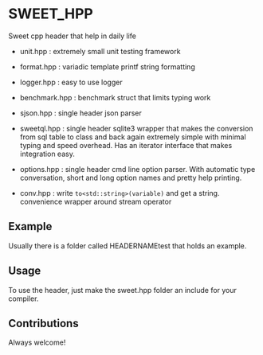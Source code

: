 SWEET_HPP
=========

Sweet cpp header that help in daily life

* unit.hpp : extremely small unit testing framework 

* format.hpp : variadic template printf string formatting 

* logger.hpp : easy to use logger

* benchmark.hpp : benchmark struct that limits typing work

* sjson.hpp : single header json parser

* sweetql.hpp : single header sqlite3 wrapper that makes the conversion from sql table to class and back again extremely simple with minimal typing and speed overhead. Has an iterator interface that makes integration easy.

* options.hpp : single header cmd line option parser. With automatic type conversation, short and long option names and pretty help printing.

* conv.hpp : write `to<std::string>(variable)` and get a string. convenience wrapper around stream operator


Example
------
Usually there is a folder called HEADERNAMEtest that holds an example. 

Usage
-----
To use the header, just make the sweet.hpp folder an include for your compiler.

Contributions
--------
Always welcome!
